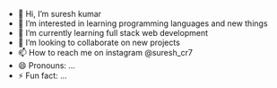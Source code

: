 - 👋 Hi, I’m suresh kumar
- 👀 I’m interested in learning programming languages and new things
- 🌱 I’m currently learning full stack web development
- 💞️ I’m looking to collaborate on new projects
- 📫 How to reach me on instagram @suresh_cr7
- 😄 Pronouns: ...
- ⚡ Fun fact: ...

<!---
Sureshcr7/Sureshcr7 is a ✨ special ✨ repository because its `README.md` (this file) appears on your GitHub profile.
You can click the Preview link to take a look at your changes.
--->
